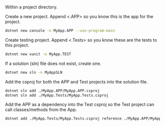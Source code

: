 Within a project directory.
 
Create a new project. Append <.APP> so you know this is the app for the project.

```bash
dotnet new console -n MyApp.APP --use-program-main
```

Create testing project. Append <.Tests> so you know these are the tests to this project.

```bash 
dotnet new xunit -o MyApp.TEST
```

If a solution (sln) file does not exist, create one.

```bash 
dotnet new sln -n MyAppSLN
```

Add the csproj for both the APP and Test projects into the solution file.

```bash
dotnet sln add ./MyApp.APP/MyApp.APP.csproj
dotnet sln add ./MyApp.Tests/MyApp.Tests.csproj
```

Add the APP as a dependency into the Test csproj so the Test project can call classes/methods from the App.

```bash
dotnet add ./MyApp.Tests/MyApp.Tests.csproj reference ./MyApp.APP/MyApp.APP.csproj
```